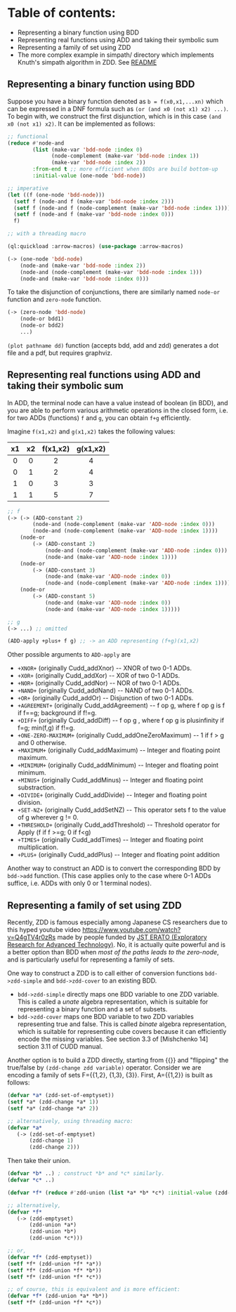 
# Table of contents:

+ Representing a binary function using BDD
+ Representing real functions using ADD and taking their symbolic sum
+ Representing a family of set using ZDD
+ The more complex example in simpath/ directory which implements Knuth's simpath algorithm in ZDD.
  See [README](simpath/README.md)

## Representing a binary function using BDD

Suppose you have a binary function denoted as `b = f(x0,x1,...xn)` which can be expressed in a DNF formula such as
`(or (and x0 (not x1) x2) ...)`.
To begin with, we construct the first disjunction, which is in this case `(and x0 (not x1) x2)`.
It can be implemented as follows:

```lisp
;; functional
(reduce #'node-and
        (list (make-var 'bdd-node :index 0)
              (node-complement (make-var 'bdd-node :index 1))
              (make-var 'bdd-node :index 2))
        :from-end t ;; more efficient when BDDs are build bottom-up
        :initial-value (one-node 'bdd-node))

;; imperative
(let ((f (one-node 'bdd-node)))
  (setf f (node-and f (make-var 'bdd-node :index 2)))
  (setf f (node-and f (node-complement (make-var 'bdd-node :index 1))))
  (setf f (node-and f (make-var 'bdd-node :index 0)))
  f)

;; with a threading macro

(ql:quickload :arrow-macros) (use-package :arrow-macros)

(-> (one-node 'bdd-node)
    (node-and (make-var 'bdd-node :index 2))
    (node-and (node-complement (make-var 'bdd-node :index 1)))
    (node-and (make-var 'bdd-node :index 0)))
```

To take the disjunction of conjunctions, there are similarly named `node-or` function and `zero-node` function.

```lisp
(-> (zero-node 'bdd-node)
    (node-or bdd1)
    (node-or bdd2)
    ...)
```

``(plot pathname dd)`` function (accepts bdd, add and zdd) generates a dot file
and a pdf, but requires graphviz.

## Representing real functions using ADD and taking their symbolic sum

In ADD, the terminal node can have a value instead of boolean (in BDD), and you
are able to perform various arithmetic operations in the closed form, i.e. for
two ADDs (functions) `f` and `g`, you can obtain `f+g` efficiently.

Imagine `f(x1,x2)` and `g(x1,x2)` takes the following values:

| x1 | x2 | f(x1,x2) | g(x1,x2) |
|:--:|:--:|:--------:|:--------:|
| 0  | 0  |  2       |  4       |
| 0  | 1  |  2       |  4       |
| 1  | 0  |  3       |  3       |
| 1  | 1  |  5       |  7       |

```lisp
;; f
(-> (-> (ADD-constant 2)
        (node-and (node-complement (make-var 'ADD-node :index 0)))
        (node-and (node-complement (make-var 'ADD-node :index 1))))
    (node-or
        (-> (ADD-constant 2)
            (node-and (node-complement (make-var 'ADD-node :index 0)))
            (node-and (make-var 'ADD-node :index 1))))
    (node-or
        (-> (ADD-constant 3)
            (node-and (make-var 'ADD-node :index 0))
            (node-and (node-complement (make-var 'ADD-node :index 1)))))
    (node-or
        (-> (ADD-constant 5)
            (node-and (make-var 'ADD-node :index 0))
            (node-and (make-var 'ADD-node :index 1)))))

;; g 
(-> ...) ;; omitted

(ADD-apply +plus+ f g) ;; -> an ADD representing (f+g)(x1,x2)
```

Other possible arguments to `ADD-apply` are

* `+XNOR+` (originally Cudd_addXnor) -- XNOR of two 0-1 ADDs.
* `+XOR+` (originally Cudd_addXor) -- XOR of two 0-1 ADDs.
* `+NOR+` (originally Cudd_addNor) -- NOR of two 0-1 ADDs.
* `+NAND+` (originally Cudd_addNand) -- NAND of two 0-1 ADDs.
* `+OR+` (originally Cudd_addOr) -- Disjunction of two 0-1 ADDs.
* `+AGREEMENT+` (originally Cudd_addAgreement) -- f op g,  where f op g is f if f==g; background if f!=g.
* `+DIFF+` (originally Cudd_addDiff) -- f op g , where f op g is plusinfinity if f=g; min(f,g) if f!=g.
* `+ONE-ZERO-MAXIMUM+` (originally Cudd_addOneZeroMaximum) -- 1 if f > g and 0 otherwise.
* `+MAXIMUM+` (originally Cudd_addMaximum) -- Integer and floating point maximum.
* `+MINIMUM+` (originally Cudd_addMinimum) -- Integer and floating point minimum.
* `+MINUS+` (originally Cudd_addMinus) -- Integer and floating point substraction.
* `+DIVIDE+` (originally Cudd_addDivide) -- Integer and floating point division.
* `+SET-NZ+` (originally Cudd_addSetNZ) -- This operator sets f to the value of g wherever g != 0.
* `+THRESHOLD+` (originally Cudd_addThreshold) -- Threshold operator for Apply (f if f >=g; 0 if f<g)
* `+TIMES+` (originally Cudd_addTimes) -- Integer and floating point multiplication.
* `+PLUS+` (originally Cudd_addPlus) -- Integer and floating point addition

Another  way  to  construct an  ADD  is  to  convert  the corresponding  BDD  by
`bdd->add` function. (This case applies only to the case where 0-1 ADDs suffice,
i.e. ADDs with only 0 or 1 terminal nodes).

## Representing a family of set using ZDD

Recently, ZDD is famous especially among Japanese CS researchers due to this
hyped youtube video https://www.youtube.com/watch?v=Q4gTV4r0zRs made by people
funded by
[JST ERATO (Exploratory Research for Advanced Technology)](http://www.jst.go.jp/erato/en/index.html). No,
it is actually quite powerful and is a better option than BDD when *most of the
paths leads to the zero-node*, and is particularly useful for representing a
family of sets.

One way to construct a ZDD is to call either of conversion functions
`bdd->zdd-simple` and `bdd->zdd-cover` to an existing BDD.

* `bdd->zdd-simple` directly maps one BDD variable to one ZDD variable.
  This is called a *unate* algebra representation, which is suitable for representing a binary function and a set of subsets.
* `bdd->zdd-cover` maps one BDD variable to two ZDD variables representing true and false.
  This is called *binate* algebra representation, which is suitable for representing cube covers because it can efficiently encode the missing variables. See section 3.3 of [Mishchenko 14] section 3.11 of CUDD manual.

Another option is to build a ZDD directly, starting from {{}} and "flipping" the
true/false by `(zdd-change zdd variable)` operator.  Consider we are encoding a
family of sets F={{1,2}, {1,3}, {3}}. First, A={{1,2}} is built as follows:

```lisp
(defvar *a* (zdd-set-of-emptyset))
(setf *a* (zdd-change *a* 1))
(setf *a* (zdd-change *a* 2))

;; alternatively, using threading macro:
(defvar *a*
   (-> (zdd-set-of-emptyset)
       (zdd-change 1)
       (zdd-change 2)))
```

Then take their union.

```lisp
(defvar *b* ..) ; construct *b* and *c* similarly.
(defvar *c* ..)

(defvar *f* (reduce #'zdd-union (list *a* *b* *c*) :initial-value (zdd-emptyset)))

;; alternatively, 
(defvar *f* 
   (-> (zdd-emptyset)
       (zdd-union *a*)
       (zdd-union *b*)
       (zdd-union *c*)))

;; or,
(defvar *f* (zdd-emptyset))
(setf *f* (zdd-union *f* *a*))
(setf *f* (zdd-union *f* *b*))
(setf *f* (zdd-union *f* *c*))

;; of course, this is equivalent and is more efficient:
(defvar *f* (zdd-union *a* *b*))
(setf *f* (zdd-union *f* *c*))
```
